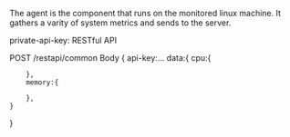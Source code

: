 The agent is the component that runs on the monitored linux machine. It gathers a varity of system metrics and sends to the server.

private-api-key: 
RESTful API

POST /restapi/common
Body 
{
    api-key:...
    data:{
        cpu:{

        },
        memory:{

        },
    }
}
